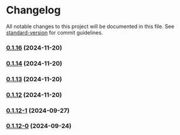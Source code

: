 # Changelog

All notable changes to this project will be documented in this file. See [standard-version](https://github.com/conventional-changelog/standard-version) for commit guidelines.

### [0.1.16](https://github.com/joabssilveira/fwork-react-mui-theme-mode-provider/compare/v0.1.15...v0.1.16) (2024-11-20)

### [0.1.14](https://github.com/joabssilveira/fwork-react-mui-theme-mode-provider/compare/v0.1.15...v0.1.14) (2024-11-20)

### [0.1.13](https://github.com/joabssilveira/fwork-react-mui-theme-mode-provider/compare/v0.1.15...v0.1.13) (2024-11-20)

### [0.1.12](https://github.com/joabssilveira/fwork-react-mui-theme-mode-provider/compare/v0.1.12-1...v0.1.12) (2024-11-20)

### [0.1.12-1](https://github.com/joabssilveira/fwork-react-mui-theme-mode-provider/compare/v0.1.12-0...v0.1.12-1) (2024-09-27)

### [0.1.12-0](https://github.com/joabssilveira/fwork-react-mui-theme-mode-provider/compare/v0.1.11...v0.1.12-0) (2024-09-24)